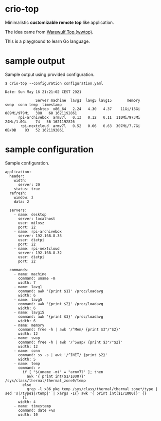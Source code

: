 # crio-top
Minimalistic **customizable remote top** like application.

The idea came from [Warewulf Top (wwtop)](https://www.limulus-computing.com/Limulus-Manual/doku.php?id=monitoring_system_resources).

This is a playground to learn Go language.


# sample output
Sample output using provided configuration.

```
$ crio-top --configuration configuration.yaml 
```

```
Date: Sun May 16 21:21:02 CEST 2021

              Server machine  lavg1  lavg5 lavg15       memory         swap  conn temp  timestamp 
             desktop  x86_64   2.24   4.30   4.37    11Gi/15Gi  889Mi/979Mi   388   68 1621192861 
      rpi-archivebox  armv7l   0.13   0.12   0.11  110Mi/973Mi   24Mi/1.0Gi    74   56 1621192826 
       rpi-nextcloud  armv7l   0.52   0.66   0.63  307Mi/7.7Gi        0B/0B    83   52 1621192861 
```

# sample configuration

Sample configuration.

```
application:
  header:
    width:
      server: 20
    status: true
  refresh:
    window: 2
    data: 2

  servers:
    - name: desktop
      server: localhost
      user: milosz
      port: 22
    - name: rpi-archivebox
      server: 192.168.8.33
      user: dietpi
      port: 22
    - name: rpi-nextcloud
      server: 192.168.8.32
      user: dietpi
      port: 22

  commands:
    - name: machine
      command: uname -m
      width: 7
    - name: lavg1
      command: awk '{print $1}' /proc/loadavg
      width: 6
    - name: lavg5
      command: awk '{print $2}' /proc/loadavg
      width: 6
    - name: lavg15
      command: awk '{print $3}' /proc/loadavg
      width: 6
    - name: memory
      command: free -h | awk '/^Mem/ {print $3"/"$2}'
      width: 12
    - name: swap
      command: free -h | awk '/^Swap/ {print $3"/"$2}'
      width: 12
    - name: conn
      command: ss -s | awk '/^INET/ {print $2}'
      width: 5
    - name: temp
      command: >
        if [ "$(uname -m)" = "armv7l" ]; then
          awk '{ print int($1/1000)}' /sys/class/thermal/thermal_zone0/temp
        else
          grep -l x86_pkg_temp /sys/class/thermal/thermal_zone*/type | sed 's|/type$|/temp|' | xargs -I{} awk '{ print int($1/1000)}' {}
        fi
      width: 4
    - name: timestamp
      command: date +%s
      width: 10
```

